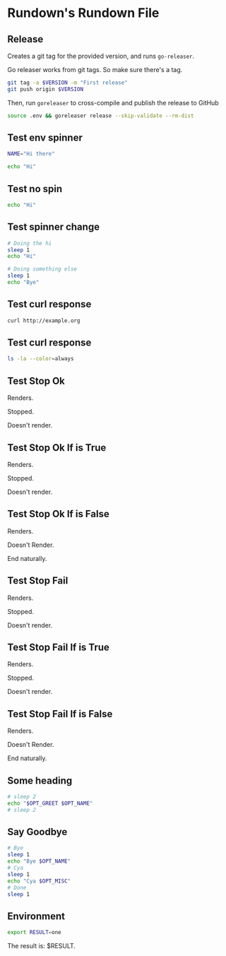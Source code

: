 <r opt="docopt" type="string" desc="An option for the document"/>

# Rundown's Rundown File


## Release <r section="release"/>

<r help>Creates a git tag for the provided version, and runs `go-releaser`.</r>

<r opt="version" as="VERSION" required type="string" desc="The release version (i.e. v0.4.0-beta.6)"/>

<r spinner="Tagging..." stdout>Go releaser works from git tags. So make sure there's a tag.</r>

``` bash
git tag -a $VERSION -m "First release"
git push origin $VERSION
```

<r spinner="Releasing $VERSION..." stdout>Then, run `goreleaser` to cross-compile and publish the release to GitHub</r>

``` bash
source .env && goreleaser release --skip-validate --rm-dist
```

## Test env spinner <r section="test:envspin"/>

<r spinner="Setting env" capture-env="NAME"/>

``` bash
NAME="Hi there"
```

<r spinner="Greeting $NAME" stdout/>

``` bash
echo "Hi"
```

## Test no spin <r section="test:nospin"/>

<r nospin stdout/>

``` bash
echo "Hi"
```

## Test spinner change <r section="test:spin-change"/>

<r named-all stdout/>

``` bash
# Doing the hi
sleep 1
echo "Hi"

# Doing something else
sleep 1
echo "Bye"
```

## Test curl response <r section="test:curl"/>

<r stdout spinner="Requesting..."/>

``` bash
curl http://example.org
```

## Test curl response <r section="test:ls"/>

<r stdout spinner="Executing..." nospin/>

``` bash
ls -la --color=always
```

## Test Stop Ok <r section="test:stopok"/>

Renders.

<r stop-ok>Stopped.</r>

Doesn't render.

## Test Stop Ok If is True <r section="test:stopokift"/>

Renders.

<r stop-ok if="true">Stopped.</r>

Doesn't render.

## Test Stop Ok If is False <r section="test:stopokiff"/>

Renders.

<r stop-ok if="false">Doesn't Render.</r>

End naturally.

## Test Stop Fail <r section="test:stopfail"/>

Renders.

<r stop-fail>Stopped.</r>

Doesn't render.

## Test Stop Fail If is True <r section="test:stopfailift"/>

Renders.

<r stop-fail if="true">Stopped.</r>

Doesn't render.

## Test Stop Fail If is False <r section="test:stopfailiff"/>

Renders.

<r stop-fail if="false">Doesn't Render.</r>

End naturally.

## Some heading <r label="test:greets"/>

<r desc="Greets you by your name"/>

<r opt="name" type="string" desc="The name to greet" required/>

<r opt="greet" type="enum|hi|formal" desc="The greeting style" required/>

<r stdout/>

``` bash
# sleep 2
echo "$OPT_GREET $OPT_NAME"
# sleep 2
```


## Say Goodbye <r section="test:byee"/>

<r desc="Asks for your name, and then says goodbye, like a boss"/>

<r opt="0:name" type="string" desc="The name to greet"/>
<r opt="*:misc_stuff" type="string" desc="Other names"/>

<r reveal named-all/>

``` bash
# Bye
sleep 1
echo "Bye $OPT_NAME"
# Cya
sleep 1
echo "Cya $OPT_MISC"
# Done
sleep 1
```


## Environment <r section="test:env" />

<r capture-env spinner="Setting env..."/>

``` bash
export RESULT=one
```

The result is: <r sub-env>$RESULT</r>.